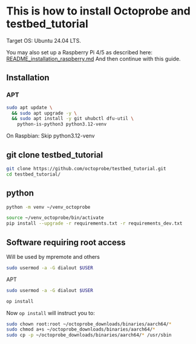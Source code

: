# This is how to install Octoprobe and testbed_tutorial 

Target OS: Ubuntu 24.04 LTS.

You may also set up a Raspberry Pi 4/5 as described here: [README_installation_raspberry.md](README_installation_raspberry.md)
And then continue with this guide.

## Installation


### APT

```bash
sudo apt update \
  && sudo apt upgrade -y \
  && sudo apt install -y git uhubctl dfu-util \
    python-is-python3 python3.12-venv
```

On Raspbian: Skip python3.12-venv


## git clone testbed_tutorial

```bash
git clone https://github.com/octoprobe/testbed_tutorial.git
cd testbed_tutorial/
```

## python

```bash
python -m venv ~/venv_octoprobe

source ~/venv_octoprobe/bin/activate
pip install --upgrade -r requirements.txt -r requirements_dev.txt
```

## Software requiring root access

Will be used by mpremote and others

```bash
sudo usermod -a -G dialout $USER
```

APT

```bash
sudo usermod -a -G dialout $USER

op install
```

Now `op install` will instruct you to:

```bash
sudo chown root:root ~/octoprobe_downloads/binaries/aarch64/*
sudo chmod a+s ~/octoprobe_downloads/binaries/aarch64/*
sudo cp -p ~/octoprobe_downloads/binaries/aarch64/* /usr/sbin
```

